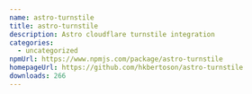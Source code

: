 ```yaml
---
name: astro-turnstile
title: astro-turnstile
description: Astro cloudflare turnstile integration
categories:
  - uncategorized
npmUrl: https://www.npmjs.com/package/astro-turnstile
homepageUrl: https://github.com/hkbertoson/astro-turnstile
downloads: 266
---
```

